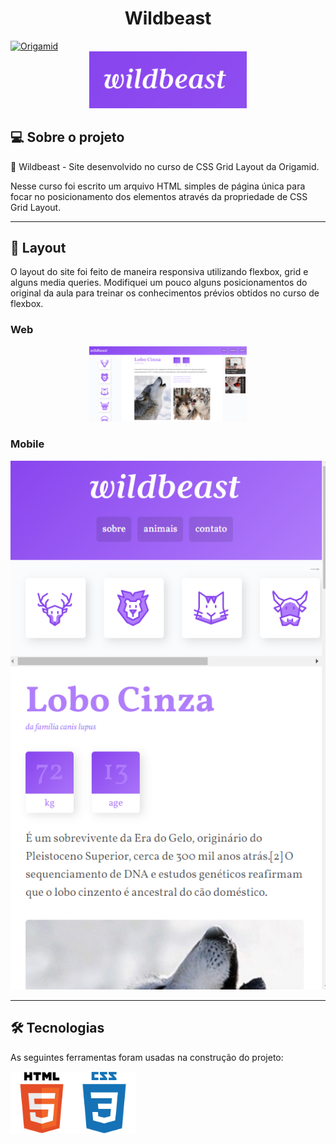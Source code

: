 <h1 align="center">Wildbeast</h1>
<div align="start">
  <a href="https://www.origamid.com/">
    <img alt="Origamid" src="https://img.shields.io/badge/Site-Origamid-%237159c1?style=flat&logo=ghost">
  </a>
</div>
<div align="center">
    <img alt="wildbeast" title="#wildbeast" src="/wildbeast.PNG" width="50%">
</div>

## 💻 Sobre o projeto

📰 Wildbeast - Site desenvolvido no curso de CSS Grid Layout da Origamid. 

Nesse curso foi escrito um arquivo HTML simples de página única para focar no posicionamento dos elementos através da propriedade de CSS Grid Layout. 

---

## 🎨 Layout

O layout do site foi feito de maneira responsiva utilizando flexbox, grid e alguns media queries. Modifiquei um pouco alguns posicionamentos do original da aula para treinar os conhecimentos prévios obtidos no curso de flexbox.

### Web
<div align="center">
    <img alt="wildbeast" title="#wildbeast" src="/web.PNG" width="50%">
</div>

### Mobile
<div align="center">
    <img alt="wildbeast-mobile" title="#wildbeast-mobile" src="/mobile.PNG">
</div>

---

## 🛠 Tecnologias

As seguintes ferramentas foram usadas na construção do projeto:

<img src="https://raw.githubusercontent.com/devicons/devicon/master/icons/html5/html5-original-wordmark.svg" alt="html5"  width="100" height="100"/><img src="https://raw.githubusercontent.com/devicons/devicon/master/icons/css3/css3-plain-wordmark.svg" alt="css3"  width="100" height="100"/><img>
